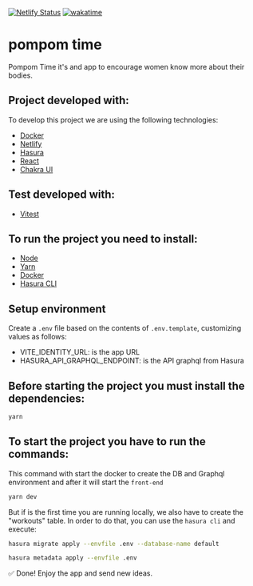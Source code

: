 [![Netlify Status](https://api.netlify.com/api/v1/badges/5ac626a0-10f8-4841-aaca-914e8165f023/deploy-status)](https://app.netlify.com/sites/pompom-time/deploys)
[![wakatime](https://wakatime.com/badge/user/2aeba48e-4558-4f58-965a-fc1cd46ba978/project/1dcb0a23-e5be-4bd8-b37e-33c2a2e02ae2.svg)](https://wakatime.com/badge/user/2aeba48e-4558-4f58-965a-fc1cd46ba978/project/1dcb0a23-e5be-4bd8-b37e-33c2a2e02ae2)

# pompom time

Pompom Time it's and app to encourage women know more about their bodies.

## Project developed with:

To develop this project we are using the following technologies:

- [Docker](https://www.docker.com/)
- [Netlify](https://netlify.com/)
- [Hasura](https://hasura.io/)
- [React](https://reactjs.org/)
- [Chakra UI](https://chakra-ui.com/)

## Test developed with:

- [Vitest](https://vitest.dev/)

## To run the project you need to install:

- [Node](https://nodejs.org/en/download/)
- [Yarn](https://yarnpkg.com/lang/en/docs/install/)
- [Docker](https://www.docker.com/)
- [Hasura CLI](https://hasura.io/docs/latest/hasura-cli/install-hasura-cli/)

## Setup environment

Create a `.env` file based on the contents of `.env.template`, customizing values as follows:

- VITE_IDENTITY_URL: is the app URL
- HASURA_API_GRAPHQL_ENDPOINT: is the API graphql from Hasura

## Before starting the project you must install the dependencies:

```bash
yarn
```

## To start the project you have to run the commands:

This command with start the docker to create the DB and Graphql environment and after it will start the `front-end`

```bash
yarn dev
```

But if is the first time you are running locally, we also have to create the "workouts" table. In order to do that, you can use the `hasura cli` and execute:

```bash
hasura migrate apply --envfile .env --database-name default
```

```bash
hasura metadata apply --envfile .env
```

✅ Done! Enjoy the app and send new ideas.
